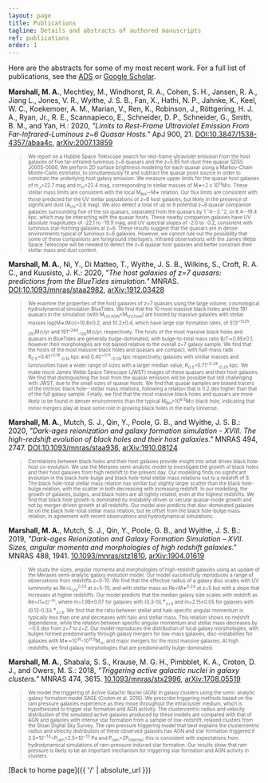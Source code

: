 ```yaml
---
layout: page
title: Publications
tagline: Details and abstracts of authored manuscripts
ref: publications
order: 1
---
```


Here are the abstracts for some of my most recent work. For a full list of publications, see the [ADS](https://ui.adsabs.harvard.edu/search/q=orcid%3A0000-0001-6434-7845&sort=date+desc) or [Google Scholar](https://scholar.google.com/citations?user=_BszYIoAAAAJ&hl=en&authuser=1&oi=sra).


**Marshall, M. A.**, Mechtley, M., Windhorst, R. A., Cohen, S. H., Jansen, R. A., Jiang L., Jones, V. R., Wyithe, J. S. B.,  Fan, X., Hathi, N. P., Jahnke, K.,  Keel, W. C., Koekemoer, A. M.,  Marian, V.,  Ren, K., Robinson, J., Röttgering, H. J. A., Ryan, Jr., R. E., Scannapieco, E., Schneider, D. P.,  Schneider, G.,  Smith, B. M., and Yan, H.: 2020, *"Limits to Rest-Frame Ultraviolet Emission From Far-Infrared-Luminous z~6 Quasar Hosts."* ApJ 900, 21. [DOI:10.3847/1538-4357/abaa4c](https://doi.org/10.3847/1538-4357/abaa4c), [arXiv:2007.13859](https://arxiv.org/abs/2007.13859)
> <span style="font-size:0.7em;"> We report on a Hubble Space Telescope search for rest-frame ultraviolet emission from the host galaxies of five far-infrared-luminous z~6 quasars and the z=5.85 hot-dust free quasar SDSS J0005-0006.
We perform 2D surface brightness modeling for each quasar using a Markov-Chain Monte-Carlo estimator, to simultaneously fit and subtract the quasar point source in order to constrain the underlying host galaxy emission. We measure upper limits for the quasar host galaxies of m<sub>J</sub>>22.7 mag and m<sub>H</sub>>22.4 mag, corresponding to stellar masses of M∗<2 x 10<sup>11</sup>M⊙. These stellar mass limits are consistent with the local M<sub>BH</sub>--M∗ relation. Our flux limits are consistent with those predicted for the UV stellar populations of z~6 host galaxies, but likely in the presence of significant dust (A<sub>UV</sub>~2.6 mag).
We also detect a total of up to 9 potential z~6 quasar companion galaxies surrounding five of the six quasars, separated from the quasars by 1.''4--3.''2, or 8.4--19.4 kpc, which may be interacting with the quasar hosts. These nearby companion galaxies have UV absolute magnitudes of -22.1 to -19.9 mag, and UV spectral slopes of -2.0 to -0.2, consistent with luminous star-forming galaxies at z~6. These results suggest that the quasars are in dense environments typical of luminous z~6 galaxies. However, we cannot rule out the possibility that some of these companions are foreground interlopers. Infrared observations with the James Webb Space Telescope will be needed to detect the z~6 quasar host galaxies and better constrain their stellar mass and dust content. </span>

**Marshall, M. A.**, Ni, Y., Di Matteo, T., Wyithe, J. S. B., Wilkins, S., Croft, R. A. C., and Kuusisto, J. K.:
2020, *"The host galaxies of z=7 quasars: predictions from the BlueTides simulation."* MNRAS. [DOI:10.1093/mnras/staa2982](https://doi.org/10.1093/mnras/staa2982), [arXiv:1912.03428](https://arxiv.org/abs/1912.03428)
> <span style="font-size:0.7em;"> We examine the properties of the host galaxies of z=7 quasars using the large volume, cosmological hydrodynamical simulation BlueTides.
We find that the 10 most massive black holes and the 191 quasars in the simulation (with M<sub>UV,AGN</sub><M<sub>UV,host</sub>) are hosted by massive galaxies with stellar masses log(M∗/M⊙)=10.8±0.2, and 10.2±0.4,
which have large star formation rates, of 513<sup>+1225</sup><sub>-351</sub>M⊙/yr and 191<sup>+288</sup><sub>-120</sub>M⊙/yr, respectively.
The hosts of the most massive black holes and quasars in BlueTides are generally bulge-dominated, with bulge-to-total mass ratio B/T≃0.85±0.1, however their morphologies are not biased relative to the overall z=7 galaxy sample.
We find that the hosts of the most massive black holes and quasars are compact, with half-mass radii R<sub>0.5</sub>=0.41<sup>+0.18</sup><sub>-0.14</sub> kpc and 0.40<sup>+0.11</sup><sub>-0.09</sub> kpc respectively; galaxies with similar masses and luminosities have a wider range of sizes with a larger median value, R<sub>0.5</sub>=0.71<sup>+0.28</sup><sub>-0.25</sub> kpc.
We make mock James Webb Space Telescope (JWST) images of these quasars and their host galaxies.
We find that distinguishing the host from the quasar emission will be possible but still challenging with JWST, due to the small sizes of quasar hosts.
We find that quasar samples are biased tracers of the intrinsic black hole--stellar mass relations, following a relation that is 0.2 dex higher than that of the full galaxy sample.
Finally, we find that the most massive black holes and quasars are more likely to be found in denser environments than the typical M<sub>BH</sub>>10<sup>6.5</sup>M⊙ black hole, indicating that minor mergers play at least some role in growing black holes in the early Universe. </span>

**Marshall, M. A.**, Mutch, S. J., Qin, Y., Poole, G. B., and Wyithe, J. S. B.: 2020, *"Dark-ages reionization and galaxy formation simulation - XVIII. The
 high-redshift evolution of black holes and their host galaxies."*  MNRAS 494, 2747. [DOI:10.1093/mnras/staa936](https://doi.org/10.1093/mnras/staa936), [arXiv:1910.08124](https://arxiv.org/abs/1910.08124)
> <span style="font-size:0.7em;"> Correlations between black holes and their host galaxies provide insight into what drives black hole-host co-evolution. We use the Meraxes semi-analytic model to investigate the growth of black holes and their host galaxies from high redshift to the present day. Our modelling finds no significant evolution in the black hole-bulge and black hole-total stellar mass relations out to a redshift of 8. The black hole-total stellar mass relation has similar but slightly larger scatter than the black hole-bulge relation, with the scatter in both decreasing with increasing redshift. In our modelling, the growth of galaxies, bulges, and black holes are all tightly related, even at the highest redshifts. We find that black hole growth is dominated by instability-driven or secular quasar-mode growth and not by merger-driven growth at all redshifts. Our model also predicts that disc-dominated galaxies lie on the black hole-total stellar mass relation, but lie offset from the black hole-bulge mass relation, in agreement with recent observations and hydrodynamical simulations.  </span>


**Marshall, M. A.**, Mutch, S. J., Qin, Y., Poole, G. B., and Wyithe, J. S. B.: 2019, *"Dark-ages Reionization and Galaxy Formation Simulation – XVII. Sizes, angular momenta and morphologies of high redshift galaxies."*  MNRAS 488, 1941.
[10.1093/mnras/stz1810](https://doi.org/10.1093/mnras/stz1810), [arXiv:1904.01619](https://arxiv.org/abs/1904.01619)

> <span style="font-size:0.7em;"> We study the sizes, angular momenta and morphologies of high-redshift galaxies using an update of the Meraxes semi-analytic galaxy evolution model. Our model successfully reproduces a range of observations from redshifts z=0-10. We find that the effective radius of a galaxy disc scales with UV luminosity as Re∝L<sub>UV</sub><sup>0.33</sup> at z=5-10, and with stellar mass as Re∝M∗<sup>0.24</sup> at z=5 but with a slope that increases at higher redshifts. Our model predicts that the median galaxy size scales with redshift as Re∝(1+z)<sup>−m</sup>, where m=1.98±0.07 for galaxies with (0.3-1)L<sup>∗</sup><sub>z=3</sub> and m=2.15±0.05 for galaxies with (0.12-0.3)L<sup>∗</sup><sub>z=3</sub>. We find that the ratio between stellar and halo specific angular momentum is typically less than one and decreases with halo and stellar mass. This relation shows no redshift dependence, while the relation between specific angular momentum and stellar mass decreases by ∼0.5 dex from z=7 to z=2. Our model reproduces the distribution of local galaxy morphologies, with bulges formed predominantly through galaxy mergers for low-mass galaxies, disc-instabilities for galaxies with M∗≃10<sup>10</sup>-10<sup>11.5</sup>M<sub>⊙</sub>, and major mergers for the most massive galaxies. At high redshifts, we find galaxy morphologies that are predominantly bulge-dominated. </span>

**Marshall, M. A.**, Shabala, S. S., Krause, M. G. H., Pimbblet, K. A., Croton, D. J., and Owers, M. S.: 2018, *"Triggering active galactic nuclei in galaxy clusters."*  MNRAS 474, 3615.
[10.1093/mnras/stx2996](https://doi.org/10.1093/mnras/stx2996), [arXiv:1708.05519](https://arxiv.org/abs/1708.05519)

>  <span style="font-size:0.7em;"> We model the triggering of Active Galactic Nuclei (AGN) in galaxy clusters using the semi- analytic galaxy formation model SAGE (Croton et al. 2016). We prescribe triggering methods based on the ram pressure galaxies experience as they move throughout the intracluster medium, which is hypothesized to trigger star formation and AGN activity. The clustercentric radius and velocity distribution of the simulated active galaxies produced by these models are compared with that of AGN and galaxies with intense star formation from a sample of low-redshift, relaxed clusters from the Sloan Digital Sky Survey. The ram pressure triggering model that best explains the clustercentric radius and velocity distribution of these observed galaxies has AGN and star formation triggered if 2.5×10<sup>−14</sup><P<sub>ram</sub><2.5×10<sup>−13</sup> Pa and P<sub>ram</sub>>2P<sub>internal</sub>; this is consistent with expectations from hydrodynamical simulations of ram-pressure induced star formation. Our results show that ram pressure is likely to be an important mechanism for triggering star formation and AGN activity in clusters.
</span>


[Back to home page]({{ '/' | absolute_url }})
